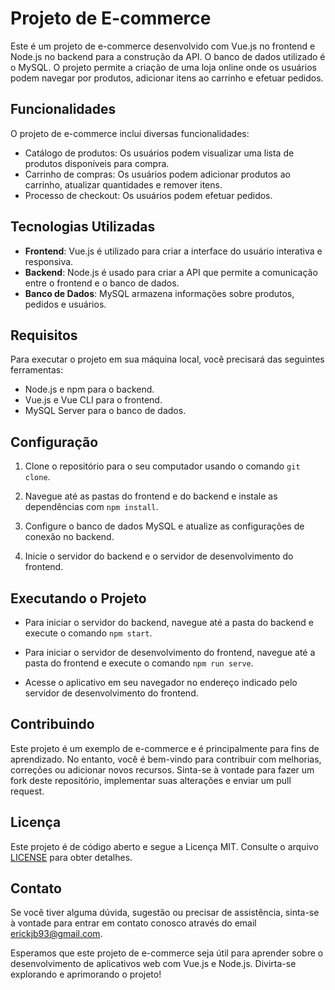 # Projeto de E-commerce


Este é um projeto de e-commerce desenvolvido com Vue.js no frontend e Node.js no backend para a construção da API. O banco de dados utilizado é o MySQL. O projeto permite a criação de uma loja online onde os usuários podem navegar por produtos, adicionar itens ao carrinho e efetuar pedidos.

## Funcionalidades

O projeto de e-commerce inclui diversas funcionalidades:

- Catálogo de produtos: Os usuários podem visualizar uma lista de produtos disponíveis para compra.
- Carrinho de compras: Os usuários podem adicionar produtos ao carrinho, atualizar quantidades e remover itens.
- Processo de checkout: Os usuários podem efetuar pedidos.

## Tecnologias Utilizadas

- **Frontend**: Vue.js é utilizado para criar a interface do usuário interativa e responsiva.
- **Backend**: Node.js é usado para criar a API que permite a comunicação entre o frontend e o banco de dados.
- **Banco de Dados**: MySQL armazena informações sobre produtos, pedidos e usuários.

## Requisitos

Para executar o projeto em sua máquina local, você precisará das seguintes ferramentas:

- Node.js e npm para o backend.
- Vue.js e Vue CLI para o frontend.
- MySQL Server para o banco de dados.

## Configuração

1. Clone o repositório para o seu computador usando o comando `git clone`.

2. Navegue até as pastas do frontend e do backend e instale as dependências com `npm install`.

3. Configure o banco de dados MySQL e atualize as configurações de conexão no backend.

4. Inicie o servidor do backend e o servidor de desenvolvimento do frontend.

## Executando o Projeto

- Para iniciar o servidor do backend, navegue até a pasta do backend e execute o comando `npm start`.

- Para iniciar o servidor de desenvolvimento do frontend, navegue até a pasta do frontend e execute o comando `npm run serve`.

- Acesse o aplicativo em seu navegador no endereço indicado pelo servidor de desenvolvimento do frontend.

## Contribuindo

Este projeto é um exemplo de e-commerce e é principalmente para fins de aprendizado. No entanto, você é bem-vindo para contribuir com melhorias, correções ou adicionar novos recursos. Sinta-se à vontade para fazer um fork deste repositório, implementar suas alterações e enviar um pull request.

## Licença

Este projeto é de código aberto e segue a Licença MIT. Consulte o arquivo [LICENSE](LICENSE) para obter detalhes.

## Contato

Se você tiver alguma dúvida, sugestão ou precisar de assistência, sinta-se à vontade para entrar em contato conosco através do email erickjb93@gmail.com.

Esperamos que este projeto de e-commerce seja útil para aprender sobre o desenvolvimento de aplicativos web com Vue.js e Node.js. Divirta-se explorando e aprimorando o projeto!
